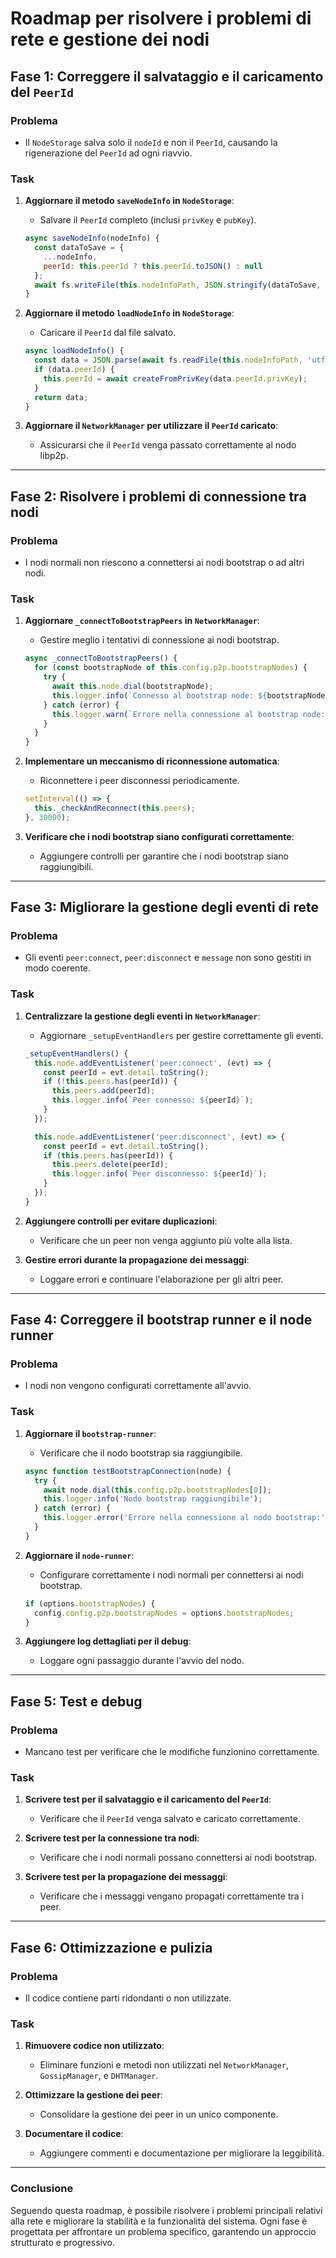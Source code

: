# **Roadmap per risolvere i problemi di rete e gestione dei nodi**

## **Fase 1: Correggere il salvataggio e il caricamento del `PeerId`**
### Problema
- Il `NodeStorage` salva solo il `nodeId` e non il `PeerId`, causando la rigenerazione del `PeerId` ad ogni riavvio.

### Task
1. **Aggiornare il metodo `saveNodeInfo` in `NodeStorage`**:
   - Salvare il `PeerId` completo (inclusi `privKey` e `pubKey`).
   ```javascript
   async saveNodeInfo(nodeInfo) {
     const dataToSave = {
       ...nodeInfo,
       peerId: this.peerId ? this.peerId.toJSON() : null
     };
     await fs.writeFile(this.nodeInfoPath, JSON.stringify(dataToSave, null, 2));
   }
   ```

2. **Aggiornare il metodo `loadNodeInfo` in `NodeStorage`**:
   - Caricare il `PeerId` dal file salvato.
   ```javascript
   async loadNodeInfo() {
     const data = JSON.parse(await fs.readFile(this.nodeInfoPath, 'utf8'));
     if (data.peerId) {
       this.peerId = await createFromPrivKey(data.peerId.privKey);
     }
     return data;
   }
   ```

3. **Aggiornare il `NetworkManager` per utilizzare il `PeerId` caricato**:
   - Assicurarsi che il `PeerId` venga passato correttamente al nodo libp2p.

---

## **Fase 2: Risolvere i problemi di connessione tra nodi**
### Problema
- I nodi normali non riescono a connettersi ai nodi bootstrap o ad altri nodi.

### Task
1. **Aggiornare `_connectToBootstrapPeers` in `NetworkManager`**:
   - Gestire meglio i tentativi di connessione ai nodi bootstrap.
   ```javascript
   async _connectToBootstrapPeers() {
     for (const bootstrapNode of this.config.p2p.bootstrapNodes) {
       try {
         await this.node.dial(bootstrapNode);
         this.logger.info(`Connesso al bootstrap node: ${bootstrapNode}`);
       } catch (error) {
         this.logger.warn(`Errore nella connessione al bootstrap node: ${error.message}`);
       }
     }
   }
   ```

2. **Implementare un meccanismo di riconnessione automatica**:
   - Riconnettere i peer disconnessi periodicamente.
   ```javascript
   setInterval(() => {
     this._checkAndReconnect(this.peers);
   }, 30000);
   ```

3. **Verificare che i nodi bootstrap siano configurati correttamente**:
   - Aggiungere controlli per garantire che i nodi bootstrap siano raggiungibili.

---

## **Fase 3: Migliorare la gestione degli eventi di rete**
### Problema
- Gli eventi `peer:connect`, `peer:disconnect` e `message` non sono gestiti in modo coerente.

### Task
1. **Centralizzare la gestione degli eventi in `NetworkManager`**:
   - Aggiornare `_setupEventHandlers` per gestire correttamente gli eventi.
   ```javascript
   _setupEventHandlers() {
     this.node.addEventListener('peer:connect', (evt) => {
       const peerId = evt.detail.toString();
       if (!this.peers.has(peerId)) {
         this.peers.add(peerId);
         this.logger.info(`Peer connesso: ${peerId}`);
       }
     });

     this.node.addEventListener('peer:disconnect', (evt) => {
       const peerId = evt.detail.toString();
       if (this.peers.has(peerId)) {
         this.peers.delete(peerId);
         this.logger.info(`Peer disconnesso: ${peerId}`);
       }
     });
   }
   ```

2. **Aggiungere controlli per evitare duplicazioni**:
   - Verificare che un peer non venga aggiunto più volte alla lista.

3. **Gestire errori durante la propagazione dei messaggi**:
   - Loggare errori e continuare l'elaborazione per gli altri peer.

---

## **Fase 4: Correggere il bootstrap runner e il node runner**
### Problema
- I nodi non vengono configurati correttamente all'avvio.

### Task
1. **Aggiornare il `bootstrap-runner`**:
   - Verificare che il nodo bootstrap sia raggiungibile.
   ```javascript
   async function testBootstrapConnection(node) {
     try {
       await node.dial(this.config.p2p.bootstrapNodes[0]);
       this.logger.info('Nodo bootstrap raggiungibile');
     } catch (error) {
       this.logger.error('Errore nella connessione al nodo bootstrap:', error.message);
     }
   }
   ```

2. **Aggiornare il `node-runner`**:
   - Configurare correttamente i nodi normali per connettersi ai nodi bootstrap.
   ```javascript
   if (options.bootstrapNodes) {
     config.config.p2p.bootstrapNodes = options.bootstrapNodes;
   }
   ```

3. **Aggiungere log dettagliati per il debug**:
   - Loggare ogni passaggio durante l'avvio del nodo.

---

## **Fase 5: Test e debug**
### Problema
- Mancano test per verificare che le modifiche funzionino correttamente.

### Task
1. **Scrivere test per il salvataggio e il caricamento del `PeerId`**:
   - Verificare che il `PeerId` venga salvato e caricato correttamente.

2. **Scrivere test per la connessione tra nodi**:
   - Verificare che i nodi normali possano connettersi ai nodi bootstrap.

3. **Scrivere test per la propagazione dei messaggi**:
   - Verificare che i messaggi vengano propagati correttamente tra i peer.

---

## **Fase 6: Ottimizzazione e pulizia**
### Problema
- Il codice contiene parti ridondanti o non utilizzate.

### Task
1. **Rimuovere codice non utilizzato**:
   - Eliminare funzioni e metodi non utilizzati nel `NetworkManager`, `GossipManager`, e `DHTManager`.

2. **Ottimizzare la gestione dei peer**:
   - Consolidare la gestione dei peer in un unico componente.

3. **Documentare il codice**:
   - Aggiungere commenti e documentazione per migliorare la leggibilità.

---

### **Conclusione**
Seguendo questa roadmap, è possibile risolvere i problemi principali relativi alla rete e migliorare la stabilità e la funzionalità del sistema. Ogni fase è progettata per affrontare un problema specifico, garantendo un approccio strutturato e progressivo.